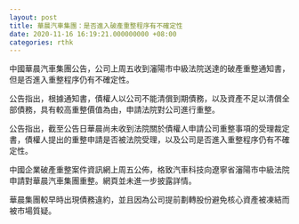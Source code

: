 ```yaml
---
layout: post
title: 華晨汽車集團：是否進入破產重整程序有不確定性
date: 2020-11-16 16:19:21.000000000 +08:00
categories: rthk
---
```


中國華晨汽車集團公告，公司上周五收到瀋陽市中級法院送達的破產重整通知書，但是否進入重整程序仍有不確定性。

公告指出，根據通知書，債權人以公司不能清償到期債務，以及資產不足以清償全部債務，具有較高重整價值為由，申請法院對公司進行重整。

公告指出，截至公告日華晨尚未收到法院關於債權人申請公司重整事項的受理裁定書，債權人提出的重整申請是否被法院受理，以及公司是否進入重整程序仍有不確定性。

中國企業破產重整案件資訊網上周五公佈，格致汽車科技向遼寧省瀋陽市中級法院申請對華晨汽車集團重整。網頁並未進一步披露詳情。

華晨集團較早時出現債務違約，並且因為公司提前劃轉股份避免核心資產被凍結而被市場質疑。
